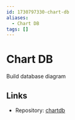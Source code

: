 ```yaml
---
id: 1730797330-chart-db
aliases:
  - Chart DB
tags: []
---
```


# Chart DB

Build database diagram

## Links
- Repository: [chartdb](https://github.com/chartdb/chartdb)
